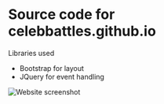# Source code for celebbattles.github.io

Libraries used

- Bootstrap for layout
- JQuery for event handling

![Website screenshot](https://i.imgur.com/gMMpBGS.jpg)
